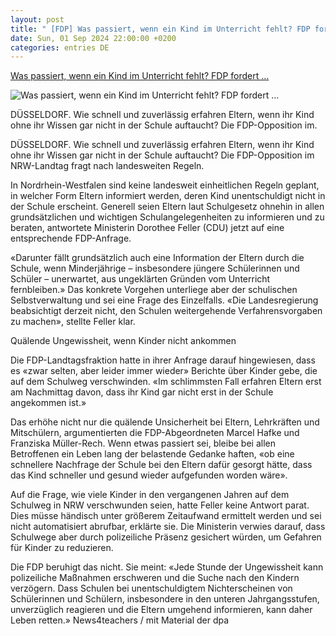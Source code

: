 ```yaml
---
layout: post
title: " [FDP] Was passiert, wenn ein Kind im Unterricht fehlt? FDP fordert ..."
date: Sun, 01 Sep 2024 22:00:00 +0200
categories: entries DE
---
```

[Was passiert, wenn ein Kind im Unterricht fehlt? FDP fordert ...](https://www.news4teachers.de/2024/09/was-passiert-wenn-ein-kind-im-unterricht-fehlt-fdp-fordert-regeln/)

![Was passiert, wenn ein Kind im Unterricht fehlt? FDP fordert ...](https://www.news4teachers.de/wp-content/uploads/shutterstock_2183363765-scaled-e1725201315526.jpg)

DÜSSELDORF. Wie schnell und zuverlässig erfahren Eltern, wenn ihr Kind ohne ihr Wissen gar nicht in der Schule auftaucht? Die FDP-Opposition im.

DÜSSELDORF. Wie schnell und zuverlässig erfahren Eltern, wenn ihr Kind ohne ihr Wissen gar nicht in der Schule auftaucht? Die FDP-Opposition im NRW-Landtag fragt nach landesweiten Regeln.

In Nordrhein-Westfalen sind keine landesweit einheitlichen Regeln geplant, in welcher Form Eltern informiert werden, deren Kind unentschuldigt nicht in der Schule erscheint. Generell seien Eltern laut Schulgesetz ohnehin in allen grundsätzlichen und wichtigen Schulangelegenheiten zu informieren und zu beraten, antwortete Ministerin Dorothee Feller (CDU) jetzt auf eine entsprechende FDP-Anfrage.

«Darunter fällt grundsätzlich auch eine Information der Eltern durch die Schule, wenn Minderjährige – insbesondere jüngere Schülerinnen und Schüler – unerwartet, aus ungeklärten Gründen vom Unterricht fernbleiben.» Das konkrete Vorgehen unterliege aber der schulischen Selbstverwaltung und sei eine Frage des Einzelfalls. «Die Landesregierung beabsichtigt derzeit nicht, den Schulen weitergehende Verfahrensvorgaben zu machen», stellte Feller klar.

Quälende Ungewissheit, wenn Kinder nicht ankommen

Die FDP-Landtagsfraktion hatte in ihrer Anfrage darauf hingewiesen, dass es «zwar selten, aber leider immer wieder» Berichte über Kinder gebe, die auf dem Schulweg verschwinden. «Im schlimmsten Fall erfahren Eltern erst am Nachmittag davon, dass ihr Kind gar nicht erst in der Schule angekommen ist.»

Das erhöhe nicht nur die quälende Unsicherheit bei Eltern, Lehrkräften und Mitschülern, argumentierten die FDP-Abgeordneten Marcel Hafke und Franziska Müller-Rech. Wenn etwas passiert sei, bleibe bei allen Betroffenen ein Leben lang der belastende Gedanke haften, «ob eine schnellere Nachfrage der Schule bei den Eltern dafür gesorgt hätte, dass das Kind schneller und gesund wieder aufgefunden worden wäre».

Auf die Frage, wie viele Kinder in den vergangenen Jahren auf dem Schulweg in NRW verschwunden seien, hatte Feller keine Antwort parat. Dies müsse händisch unter größerem Zeitaufwand ermittelt werden und sei nicht automatisiert abrufbar, erklärte sie. Die Ministerin verwies darauf, dass Schulwege aber durch polizeiliche Präsenz gesichert würden, um Gefahren für Kinder zu reduzieren.

Die FDP beruhigt das nicht. Sie meint: «Jede Stunde der Ungewissheit kann polizeiliche Maßnahmen erschweren und die Suche nach den Kindern verzögern. Dass Schulen bei unentschuldigtem Nichterscheinen von Schülerinnen und Schülern, insbesondere in den unteren Jahrgangsstufen, unverzüglich reagieren und die Eltern umgehend informieren, kann daher Leben retten.» News4teachers / mit Material der dpa


